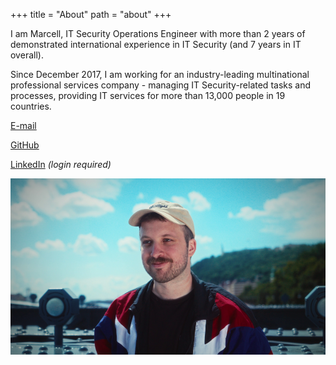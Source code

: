 +++
title = "About"
path = "about"
+++

I am Marcell, IT Security Operations Engineer with more than 2 years of
demonstrated international experience in IT Security (and 7 years in IT
overall).

Since December 2017, I am working for an industry-leading multinational
professional services company - managing IT Security-related tasks and
processes, providing IT services for more than 13,000 people in 19 countries.

[E-mail](mailto:marcellbarsony@protonmail.com)

[GitHub](https://github.com/marcellbarsony)

[LinkedIn](https://linkedin.com/in/marcellbarsony) _(login required)_

<!-- {{ figure(src="https://avatars.githubusercontent.com/u/56371023", -->
<!--     style="width: 100%;", -->
<!--     position="left", -->
<!--     caption_position="left", -->
<!--     caption="", -->
<!--     caption_style="") }} -->

![avatar](/pictures/avatar.png)
